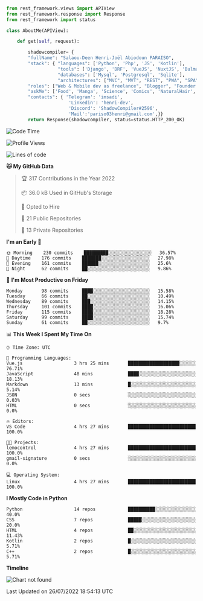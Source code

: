 ###
```python
from rest_framework.views import APIView
from rest_framework.response import Response
from rest_framework import status

class AboutMe(APIView):

    def get(self, request):

        shadowcompiler= {
        "fullName": "Salaou-Deen Henri-Joël Abiodoun PARAISO",
        "stack": { "languages": ['Python', 'Php', 'JS', 'Kotlin'],
                   "tools": ['Django', 'DRF', 'VueJS', 'NuxtJS', 'Bulma', 'Beufy'],
                   "databases": ['Mysql', 'Postgresql', 'Sqlite'],
                   "architectures": ["MVC", "MVT", "REST", "PWA", "SPA"]},        
        "roles": ["Web & Mobile dev as freelance", "Blogger", "Founder at @henrid3v", "Mentor"],
        "askMe": ['Food', 'Manga', 'Science', 'Comics', 'NaturalHair', 'Photography', 'Tech', 'Programming'],
        "contacts": { 'Telegram': 'imsadi',
                       'Linkedin': 'henri-dev',
                       'Discord': 'ShadowCompiler#2596',
                       'Mail':'pariso03henri@gmail.com',}}
        return Response(shadowcompiler, status=status.HTTP_200_OK)

```                    

<!--START_SECTION:waka-->
![Code Time](http://img.shields.io/badge/Code%20Time-0%20secs-blue)

![Profile Views](http://img.shields.io/badge/Profile%20Views-1-blue)

![Lines of code](https://img.shields.io/badge/From%20Hello%20World%20I%27ve%20Written-55%20Thousand%20lines%20of%20code-blue)

**🐱 My GitHub Data** 

> 🏆 317 Contributions in the Year 2022
 > 
> 📦 36.0 kB Used in GitHub's Storage 
 > 
> 💼 Opted to Hire
 > 
> 📜 21 Public Repositories 
 > 
> 🔑 13 Private Repositories  
 > 
**I'm an Early 🐤** 

```text
🌞 Morning    230 commits    █████████░░░░░░░░░░░░░░░░   36.57% 
🌆 Daytime    176 commits    ███████░░░░░░░░░░░░░░░░░░   27.98% 
🌃 Evening    161 commits    ██████░░░░░░░░░░░░░░░░░░░   25.6% 
🌙 Night      62 commits     ██░░░░░░░░░░░░░░░░░░░░░░░   9.86%

```
📅 **I'm Most Productive on Friday** 

```text
Monday       98 commits     ████░░░░░░░░░░░░░░░░░░░░░   15.58% 
Tuesday      66 commits     ██░░░░░░░░░░░░░░░░░░░░░░░   10.49% 
Wednesday    89 commits     ███░░░░░░░░░░░░░░░░░░░░░░   14.15% 
Thursday     101 commits    ████░░░░░░░░░░░░░░░░░░░░░   16.06% 
Friday       115 commits    ████░░░░░░░░░░░░░░░░░░░░░   18.28% 
Saturday     99 commits     ████░░░░░░░░░░░░░░░░░░░░░   15.74% 
Sunday       61 commits     ██░░░░░░░░░░░░░░░░░░░░░░░   9.7%

```


📊 **This Week I Spent My Time On** 

```text
⌚︎ Time Zone: UTC

💬 Programming Languages: 
Vue.js                   3 hrs 25 mins       ███████████████████░░░░░░   76.71% 
JavaScript               48 mins             ████░░░░░░░░░░░░░░░░░░░░░   18.13% 
Markdown                 13 mins             █░░░░░░░░░░░░░░░░░░░░░░░░   5.14% 
JSON                     0 secs              ░░░░░░░░░░░░░░░░░░░░░░░░░   0.03% 
HTML                     0 secs              ░░░░░░░░░░░░░░░░░░░░░░░░░   0.0%

🔥 Editors: 
VS Code                  4 hrs 27 mins       █████████████████████████   100.0%

🐱‍💻 Projects: 
lemocontrol              4 hrs 27 mins       █████████████████████████   100.0% 
gmail-signature          0 secs              ░░░░░░░░░░░░░░░░░░░░░░░░░   0.0%

💻 Operating System: 
Linux                    4 hrs 27 mins       █████████████████████████   100.0%

```

**I Mostly Code in Python** 

```text
Python                   14 repos            ██████████░░░░░░░░░░░░░░░   40.0% 
CSS                      7 repos             █████░░░░░░░░░░░░░░░░░░░░   20.0% 
HTML                     4 repos             ██░░░░░░░░░░░░░░░░░░░░░░░   11.43% 
Kotlin                   2 repos             █░░░░░░░░░░░░░░░░░░░░░░░░   5.71% 
C++                      2 repos             █░░░░░░░░░░░░░░░░░░░░░░░░   5.71%

```


**Timeline**

![Chart not found](https://raw.githubusercontent.com/shadowcompiler/shadowcompiler/main/charts/bar_graph.png) 


 Last Updated on 26/07/2022 18:54:13 UTC
<!--END_SECTION:waka-->
